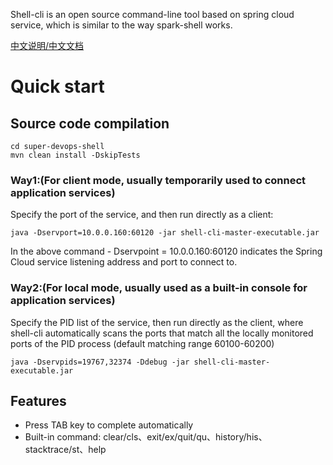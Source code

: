 Shell-cli is an open source command-line tool based on spring cloud service, which is similar to the way spark-shell works.

[中文说明/中文文档](README_CN.md)

# Quick start

## Source code compilation
```
cd super-devops-shell
mvn clean install -DskipTests 
```

### Way1:(For client mode, usually temporarily used to connect application services)
Specify the port of the service, and then run directly as a client:

```
java -Dservport=10.0.0.160:60120 -jar shell-cli-master-executable.jar
```
	
In the above command - Dservpoint = 10.0.0.160:60120 indicates the Spring Cloud service 
listening address and port to connect to.

### Way2:(For local mode, usually used as a built-in console for application services)
Specify the PID list of the service, then run directly as the client, where shell-cli automatically 
scans the ports that match all the locally monitored ports of the PID process (default matching 
range 60100-60200)

```
java -Dservpids=19767,32374 -Ddebug -jar shell-cli-master-executable.jar 
```

## Features
- Press TAB key to complete automatically
- Built-in command: clear/cls、exit/ex/quit/qu、history/his、stacktrace/st、help
	